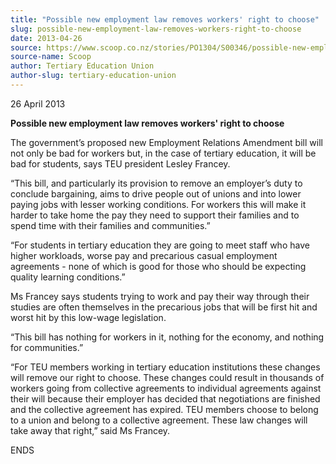 ```yaml
---
title: "Possible new employment law removes workers' right to choose"
slug: possible-new-employment-law-removes-workers-right-to-choose
date: 2013-04-26
source: https://www.scoop.co.nz/stories/PO1304/S00346/possible-new-employment-law-removes-workers-right-to-choose.htm
source-name: Scoop
author: Tertiary Education Union
author-slug: tertiary-education-union
---
```


<p>26 April 2013</p>

<p><b>Possible new employment law removes
workers' right to choose</b></p>

<p>The government’s proposed
new Employment Relations Amendment bill will not only be bad
for workers but, in the case of tertiary education, it will
be bad for students, says TEU president Lesley
Francey.</p>

<p>“This bill, and particularly its provision to
remove an employer’s duty to conclude bargaining, aims to
drive people out of unions and into lower paying jobs with
lesser working conditions. For workers this will make it
harder to take home the pay they need to support their
families and to spend time with their families and
communities.”</p>

<p>“For students in tertiary education they
are going to meet staff who have higher workloads, worse pay
and precarious casual employment agreements - none of which
is good for those who should be expecting quality learning
conditions.”</p>

<p>Ms Francey says students trying to work and
pay their way through their studies are often themselves in
the precarious jobs that will be first hit and worst hit by
this low-wage legislation.</p>

<p>“This bill has nothing for
workers in it, nothing for the economy, and nothing for
communities.”</p>

<p>“For TEU members working in tertiary
education institutions these changes will remove our right
to choose. These changes could result in thousands of
workers going from collective agreements to individual
agreements against their will because their employer has
decided that negotiations are finished and the collective
agreement has expired. TEU members choose to belong to a
union and belong to a collective agreement. These law
changes will take away that right,” said Ms
Francey.</p>

<p>ENDS<p>


